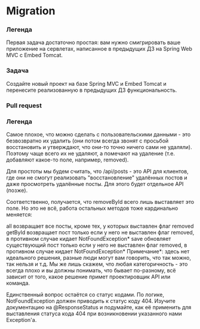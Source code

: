 # Migration

### Легенда
Первая задача достаточно простая: вам нужно смигрировать ваше приложение на сервлетах, написанное в предыдущих ДЗ на Spring Web MVC с Embed Tomcat.

### Задача
Создайте новый проект на базе Spring MVC и Embed Tomcat и перенесите реализованную в предыдущих ДЗ функциональность.

### Pull request
### Легенда
Самое плохое, что можно сделать с пользовательскими данными - это безвозвратно их удалить (они потом всегда звонят с просьбой восстановить и утверждают, что они-то точно ничего сами не удаляли). Поэтому чаще всего их не удаляют, а помечают на удаление (т.е. добавляют какое-то поле, например, removed).

Для простоты мы будем считать, что /api/posts - это API для клиентов, где они не смогут реализовать "восстановление" удалённых постов и даже просмотреть удалённые посты. Для этого будет отдельное API (позже).

Соответственно, получается, что removeById всего лишь выставляет это поле. Но это не всё, работа остальных методов тоже кардинально меняется:

all возвращает все посты, кроме тех, у которых выставлен флаг removed
getById возвращает пост только если у него не выставлен флаг removed, в противном случае кидает NotFoundException*
save обновляет существующий пост только если у него не выставлен флаг removed, в противном случае кидает NotFoundException*
Примечание*: здесь нет идеального решения, разные люди могут вам говорить, что так можно, так нельзя и т.д. Мы же лишь скажем, что любая категоричность - это всегда плохо и вы должны понимать, что бывает по-разному, всё зависит от того, какое решение примет проектировщик API или команда.

Единственный вопрос остаётся со статус кодами. По логике, NotFoundException должен приводить к статус коду 404. Изучите документацию на @ResponseStatus и подумайте, как её применить для выставления статуса кода 404 при возникновении указанного нами Exception'а.
